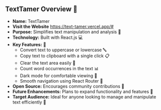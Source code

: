 ## TextTamer Overview 🚀

- **Name:** TextTamer
- **Visit the Website** https://text-tamer.vercel.app/#
- **Purpose:** Simplifies text manipulation and analysis 🔧
- **Technology:** Built with React.js 💻
- **Key Features:** 🎉
  - Convert text to uppercase or lowercase 🔤
  - Copy text to clipboard with a single click 📋
  - Clear the text area easily 🧹
  - Count word occurrences in the text 📊
  - Dark mode for comfortable viewing 🌙
  - Smooth navigation using React Router 🚀
- **Open Source:** Encourages community contributions 🤝
- **Future Enhancements:** Plans to expand functionality and features 🚀
- **Target Audience:** Ideal for anyone looking to manage and manipulate text efficiently 🙌
